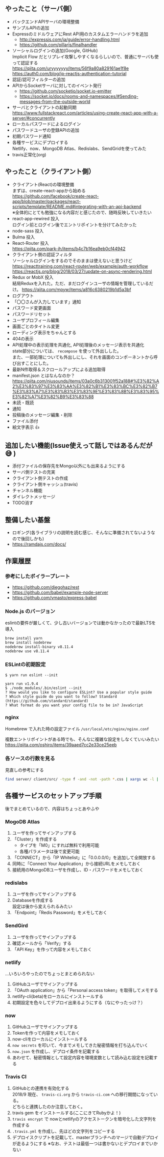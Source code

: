 ## やったこと（サーバ側）
* バックエンドAPIサーバの環境整備
* サンプルAPIの追加
* ExpressのミドルウェアにRest API用のカスタムエラーハンドラを追加
  * http://expressjs.com/ja/guide/error-handling.html
  * https://github.com/pillarjs/finalhandler
* ソーシャルログインの追加(Google, GitHub)  
  Implicit Flow だとリプレイ攻撃しやすくなるらしいので、普通にサーバも使って認証する  
  https://qiita.com/uryyyyyyy/items/56f9a80a829161ae1f8e  
  https://auth0.com/blog/jp-reactjs-authentication-tutorial
* 認証/認可フィルターの追加
* APIからSocketサーバに対してのイベント発行
  * https://github.com/socketio/socket.io-emitter
  * https://socket.io/docs/rooms-and-namespaces/#Sending-messages-from-the-outside-world
* サーバとクライアントの起動同期  
  https://www.fullstackreact.com/articles/using-create-react-app-with-a-server/#concurrently
* ローカルパスワードによるログイン
* パスワードユーザの登録APIの追加
* 初期パスワード通知
* 各種サービスにデプロイする  
  Netlify、now、MongoDB Atlas、Redislabs、SendGridを使ってみた
* travis正常化(org)

## やったこと（クライアント側）
* クライアント(React)の環境整備  
  まずは、create-react-appから始める  
  https://github.com/facebook/create-react-app/blob/master/packages/react-scripts/template/README.md#integrating-with-an-api-backend  
  ※全体的にとても勉強になる内容だと感じたので、随時反映していきたい
* react-app-rewired 投入  
  ログイン前とログイン後でエントリポイントを分けてみたかった
* node-sass 投入
* Bulma 投入
* React-Router 投入  
  https://qiita.com/park-jh/items/b4c7b16ea9eb0cf44942
* クライアント側の認証フィルタ  
  ソーシャルログインをするのでそのままは使えないと思うけど  
  https://reacttraining.com/react-router/web/example/auth-workflow  
  https://reactjs.org/blog/2018/03/27/update-on-async-rendering.html
* Redux or MobX 投入  
  結局Reduxを入れた。ただ、まだログインユーザの情報を管理しているだけ。
  https://qiita.com/mpyw/items/a816c6380219b1d5a3bf
* ログアウト
* 「〇〇さんが入力しています」通知
* パスワード変更画面
* パスワードリセット
* ユーザプロフィール編集
* 画面ごとのタイトル変更
* ローディング表示をちゃんとする
* 404の表示
* API処理中の表示処理を共通化, API処理後のメッセージ表示を共通化  
  state部分については、 `recompose` を使って外出しした。  
  また、一部処理についても外出しにし、それを画面のコンポーネントから呼び出すことにした。
* 最新N件取得＆スクロールアップによる追加取得
* manifest.json とはなんなのか？  
  https://qiita.com/niusounds/items/03a0c6b313001f52a188#%E3%82%A2%E3%83%97%E3%83%AA%E3%82%B1%E3%83%BC%E3%82%B7%E3%83%A7%E3%83%B3%E3%83%9E%E3%83%8B%E3%83%95%E3%82%A7%E3%82%B9%E3%83%88
* 未読・既読
* 通知
* 投稿後のメッセージ編集・削除
* ファイル添付
* 絵文字表示 :+1:



## 追加したい機能(Issue使えって話しではあるんだが :sweat_smile: )
* 添付ファイルの保存先をMongo以外にも出来るようにする
* サーバ側テストの充実
* クライアント側テストの作成
* クライアント側キャッシュ(travis)
* チャンネル機能
* ダイレクトメッセージ
* TODO消す

## 整備したい基盤
* ロギング(各ライブラリの説明を読む感じ、そんなに準備されてないようなので後回しかも)
* https://ramdajs.com/docs/

## 作業履歴

### 参考にしたボイラープレート
* https://github.com/diegohaz/rest
* https://github.com/babel/example-node-server
* https://github.com/vmasto/express-babel

### Node.js のバージョン
eslintの要件が厳しくて、少し古いバージョンでは動かなかったので最新LTSを導入
```
brew install yarn
brew install nodebrew
nodebrew install-binary v8.11.4
nodebrew use v8.11.4
```

### ESLintの初期設定
```
$ yarn run eslint --init

yarn run v1.9.4
$ ./node_modules/.bin/eslint --init
? How would you like to configure ESLint? Use a popular style guide
? Which style guide do you want to follow? Standard (https://github.com/standard/standard)
? What format do you want your config file to be in? JavaScript
```

### nginx
Homebrew で入れた時の設定ファイル `/usr/local/etc/nginx/nginx.conf`

複数エントリポイントがある時でも、そんなに複雑な設定をしなくていいみたい
https://qiita.com/oshiro/items/39aaed7cc2e33ce25eeb

### 各ソースの行数を見る

見直しの参考にする
```bash
find server/ client/src/ -type f -and -not -path *.css | xargs wc -l | less
```

## 各種サービスのセットアップ手順

後でまとめているので、内容はちょっとあやふや

### MogoDB Atlas

1. ユーザを作ってサインアップする
1. 「Cluster」を作成する
   * タイプを「M0」にすれば無料で利用可能
   * 各種パラメータは後で変更可能
1. 「CONNECT」から「IP Whitelist」に「0.0.0.0/0」を追加して全開放する
1. 同時に「Connect Your Application」から接続URLをメモしておく
1. 接続用のMongoDBユーザを作成し、ID・パスワードをメモしておく

### redislabs

1. ユーザを作ってサインアップする
1. Databaseを作成する  
   設定は後から変えられるみたい
1. 「Endpoint」「Redis Password」をメモしておく

### SendGird

1. ユーザを作ってサインアップする
1. 確認メールから「Verify」する
1. 「API Key」を作って内容をメモしておく

### netlify

...いろいろやったのでちょっとまとめられない

1. GitHubユーザでサインアップする
1. 「OAuth application」から「Personal access token」を取得してメモする
1. netlify-cli(beta)をローカルにインストールする
1. 初期設定を色々してデプロイ出来るようにする（なにやったっけ？）

### now

1. GitHubユーザでサインアップする
1. Tokenを作って内容をメモしておく
1. now-cliをローカルにインストールする
1. `now secrets` を叩いて、今までメモしてきた秘密情報を打ち込んでいく
1. `now.json` を作成し、デプロイ条件を記載する
1. あわせて、秘密情報として設定内容を環境変数として読み込む設定を記載する

### Travis CI

1. GitHubとの連携を有効化する  
   2018/9 現在、 `travis-ci.org` から `travis-ci.com` への移行期間になっている。  
   どちらと連携したのか注意しておく。
1. travis gem をインストールする(ここにきてRubyかよ！)
1. `travis encrypt` で nowとnetlifyのアクセストークンを暗号化した文字列を作成する
1. `.travis.yml` を作成し、先ほどの文字列をコピーする
1. デプロイスクリプトを記載して、masterブランチへのマージで自動デプロイが走るようにする
   ※なお、テストは最低一つは書かないとデプロイまでいかない
